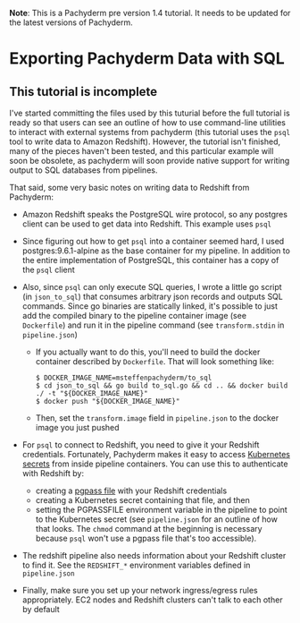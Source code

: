 **Note**: This is a Pachyderm pre version 1.4 tutorial.  It needs to be updated for the latest versions of Pachyderm.

# Exporting Pachyderm Data with SQL

## This tutorial is incomplete

I've started committing the files used by this tuturial before the full
tutorial is ready so that users can see an outline of how to use command-line
utilities to interact with external systems from pachyderm (this tutorial uses
the `psql` tool to write data to Amazon Redshift). However, the tutorial isn't
finished, many of the pieces haven't been tested, and this particular example
will soon be obsolete, as pachyderm will soon provide native support for
writing output to SQL databases from pipelines.

That said, some very basic notes on writing data to Redshift from Pachyderm:
- Amazon Redshift speaks the PostgreSQL wire protocol, so any postgres client
  can be used to get data into Redshift. This example uses `psql`

- Since figuring out how to get `psql` into a container seemed hard, I used
  postgres:9.6.1-alpine as the base container for my pipeline. In addition to
  the entire implementation of PostgreSQL, this container has a copy of the
  `psql` client

- Also, since `psql` can only execute SQL queries, I wrote a little go script
  (in `json_to_sql`) that consumes arbitrary json records and outputs SQL
  commands. Since go binaries are statically linked, it's possible to just add
  the compiled binary to the pipeline container image (see `Dockerfile`) and
  run it in the pipeline command (see `transform.stdin` in `pipeline.json`)

  - If you actually want to do this, you'll need to build the docker container
    described by `Dockerfile`. That will look something like:
    ```
    $ DOCKER_IMAGE_NAME=msteffenpachyderm/to_sql
    $ cd json_to_sql && go build to_sql.go && cd .. && docker build ./ -t "${DOCKER_IMAGE_NAME}"
    $ docker push "${DOCKER_IMAGE_NAME}"
    ```

  - Then, set the `transform.image` field in `pipeline.json` to the docker
    image you just pushed

- For `psql` to connect to Redshift, you need to give it your Redshift
  credentials.  Fortunately, Pachyderm makes it easy to access [Kubernetes
  secrets](https://kubernetes.io/docs/user-guide/secrets/) from inside pipeline
  containers.  You can use this to authenticate with Redshift by:
    - creating a [pgpass
      file](https://www.postgresql.org/docs/9.4/static/libpq-pgpass.html) with
      your Redshift credentials
    - creating a Kubernetes secret containing that file, and then
    - setting the PGPASSFILE environment variable in the pipeline to point to
      the Kubernetes secret (see `pipeline.json` for an outline of how that
      looks. The `chmod` command at the beginning is necessary because `psql`
      won't use a pgpass file that's too accessible).

- The redshift pipeline also needs information about your Redshift cluster to
  find it. See the `REDSHIFT_*` environment variables defined in
  `pipeline.json`

- Finally, make sure you set up your network ingress/egress rules
  appropriately. EC2 nodes and Redshift clusters can't talk to each other by
  default
